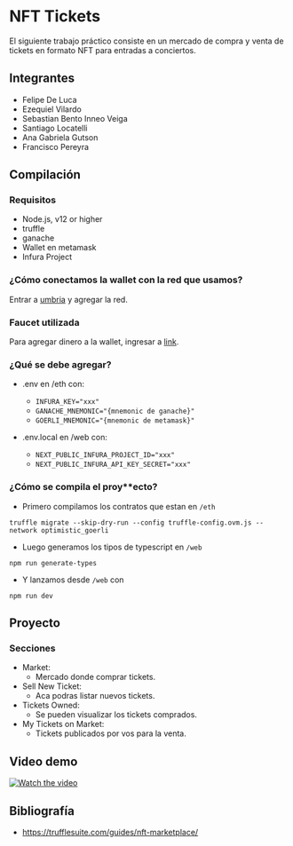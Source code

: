 # NFT Tickets

El siguiente trabajo práctico consiste en un mercado de compra y venta de tickets en formato NFT para entradas a conciertos.

## Integrantes
- Felipe De Luca
- Ezequiel Vilardo
- Sebastian Bento Inneo Veiga
- Santiago Locatelli
- Ana Gabriela Gutson
- Francisco Pereyra

## Compilación

### Requisitos
- Node.js, v12 or higher
- truffle
- ganache
- Wallet en metamask
- Infura Project

### ¿Cómo conectamos la wallet con la red que usamos?
Entrar a [umbria](https://www.umbria.network/connect/optimistic-ethereum-testnet-goerli) y agregar la red.

### Faucet utilizada
Para agregar dinero a la wallet, ingresar a [link](https://optimismfaucet.xyz/).

### ¿Qué se debe agregar?
- .env en /eth con:
    - `INFURA_KEY="xxx"`
    - `GANACHE_MNEMONIC="{mnemonic de ganache}"`
    - `GOERLI_MNEMONIC="{mnemonic de metamask}"`

- .env.local en /web con:
  - `NEXT_PUBLIC_INFURA_PROJECT_ID="xxx"`
  - `NEXT_PUBLIC_INFURA_API_KEY_SECRET="xxx"`

### ¿Cómo se compila el proy**ecto?

- Primero compilamos los contratos que estan en `/eth`
```
truffle migrate --skip-dry-run --config truffle-config.ovm.js --network optimistic_goerli
```

- Luego generamos los tipos de typescript en `/web`
```
npm run generate-types
```

- Y lanzamos desde `/web` con
```
npm run dev
```

## Proyecto

### Secciones

- Market:
    - Mercado donde comprar tickets.
- Sell New Ticket:
    - Aca podras listar nuevos tickets.
- Tickets Owned:
    - Se pueden visualizar los tickets comprados.
- My Tickets on Market:
    - Tickets publicados por vos para la venta.

## Video demo

[![Watch the video](https://i.imgur.com/Gd7gJNa.png)](https://recordit.co/0u9fh7QmjH)


## Bibliografía

- https://trufflesuite.com/guides/nft-marketplace/